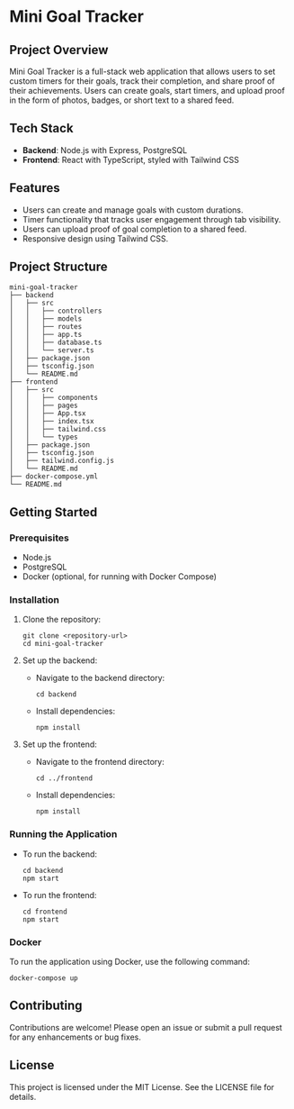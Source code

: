 # Mini Goal Tracker

## Project Overview
Mini Goal Tracker is a full-stack web application that allows users to set custom timers for their goals, track their completion, and share proof of their achievements. Users can create goals, start timers, and upload proof in the form of photos, badges, or short text to a shared feed.

## Tech Stack
- **Backend**: Node.js with Express, PostgreSQL
- **Frontend**: React with TypeScript, styled with Tailwind CSS

## Features
- Users can create and manage goals with custom durations.
- Timer functionality that tracks user engagement through tab visibility.
- Users can upload proof of goal completion to a shared feed.
- Responsive design using Tailwind CSS.

## Project Structure
```
mini-goal-tracker
├── backend
│   ├── src
│   │   ├── controllers
│   │   ├── models
│   │   ├── routes
│   │   ├── app.ts
│   │   ├── database.ts
│   │   └── server.ts
│   ├── package.json
│   ├── tsconfig.json
│   └── README.md
├── frontend
│   ├── src
│   │   ├── components
│   │   ├── pages
│   │   ├── App.tsx
│   │   ├── index.tsx
│   │   ├── tailwind.css
│   │   └── types
│   ├── package.json
│   ├── tsconfig.json
│   ├── tailwind.config.js
│   └── README.md
├── docker-compose.yml
└── README.md
```

## Getting Started

### Prerequisites
- Node.js
- PostgreSQL
- Docker (optional, for running with Docker Compose)

### Installation
1. Clone the repository:
   ```
   git clone <repository-url>
   cd mini-goal-tracker
   ```

2. Set up the backend:
   - Navigate to the backend directory:
     ```
     cd backend
     ```
   - Install dependencies:
     ```
     npm install
     ```

3. Set up the frontend:
   - Navigate to the frontend directory:
     ```
     cd ../frontend
     ```
   - Install dependencies:
     ```
     npm install
     ```

### Running the Application
- To run the backend:
  ```
  cd backend
  npm start
  ```

- To run the frontend:
  ```
  cd frontend
  npm start
  ```

### Docker
To run the application using Docker, use the following command:
```
docker-compose up
```

## Contributing
Contributions are welcome! Please open an issue or submit a pull request for any enhancements or bug fixes.

## License
This project is licensed under the MIT License. See the LICENSE file for details.